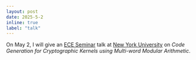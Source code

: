 ```yaml
---
layout: post
date: 2025-5-2
inline: true
label: "talk"
---
```


On May 2, I will give an [ECE Seminar](https://engineering.nyu.edu/academics/departments/electrical-and-computer-engineering) talk at [New York University](https://www.nyu.edu/) on *Code Generation for Cryptographic Kernels using Multi-word Modular Arithmetic*.
